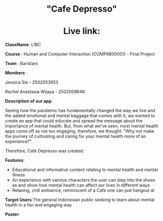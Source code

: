    <h1 align="center">"Cafe Depresso"</h1> 
   <h1 align="center">Live link:</h1>
   
   **ClassName**: L1BC
   
   **Course**   : Human and Computer Interaction (COMP6800001) - Final Project
   
   **Team**     : Baristars
   
   **Members**  :
        
   Jessica Sie - 2502053653
        
   Rachel Anastasia Wijaya - 2502009646
          
   **Description of our app**:
       
Seeing how the pandemic has fundamentally changed the way we live and the added emotional and mental baggage that comes with it, we wanted to create an app that could educate and spread the message about the importance of mental health. But, from what we've seen, most mental health apps come off as not too engaging, therefore, we thought: "Why not make the journey of cultivating and caring for your mental health more of an experience?". 

Therefore, Cafe Depresso was created.
       
   **Features**:
      
   - Educational and informative content relating to mental health and mental illness
   - An experience with various characters the user can step into the shoes as and show how mental health can affect our lives in different ways
   - Relaxing, chill ambiance, reminiscent of a Cafe one can just hangout at
       
   **Target Users**:The general Indonesian public seeking to learn about mental health in a fun and engaging way
       
   **Poster**:
   
       
       
